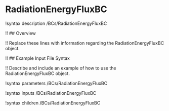 # RadiationEnergyFluxBC

!syntax description /BCs/RadiationEnergyFluxBC

!! ## Overview

!! Replace these lines with information regarding the RadiationEnergyFluxBC object.

!! ## Example Input File Syntax

!! Describe and include an example of how to use the RadiationEnergyFluxBC object.

!syntax parameters /BCs/RadiationEnergyFluxBC

!syntax inputs /BCs/RadiationEnergyFluxBC

!syntax children /BCs/RadiationEnergyFluxBC
